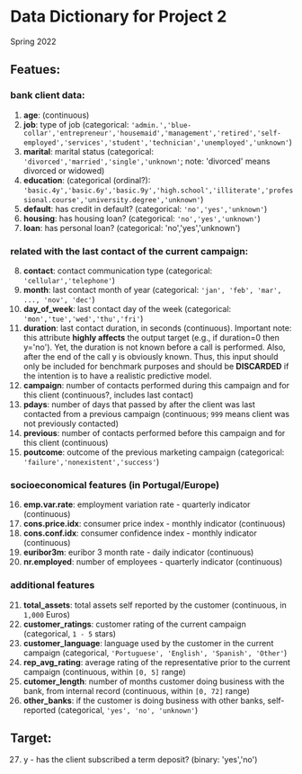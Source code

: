 # Data Dictionary for Project 2
Spring 2022
## Featues:
### bank client data:
1. **age**: (continuous)
2. **job**: type of job (categorical: `'admin.','blue-collar','entrepreneur','housemaid','management','retired','self-employed','services','student','technician','unemployed','unknown'`)
3. **marital**: marital status (categorical: `'divorced','married','single','unknown'`; note: 'divorced' means divorced or widowed)
4. **education**: (categorical (ordinal?): `'basic.4y','basic.6y','basic.9y','high.school','illiterate','professional.course','university.degree','unknown'`)
5. **default**: has credit in default? (categorical: `'no','yes','unknown'`)
6. **housing**: has housing loan? (categorical: `'no','yes','unknown'`)
7. **loan**: has personal loan? (categorical: 'no','yes','unknown')

### related with the last contact of the current campaign:
8. **contact**: contact communication type (categorical: `'cellular','telephone'`)
9. **month**: last contact month of year (categorical: `'jan', 'feb', 'mar', ..., 'nov', 'dec'`)
10. **day_of_week**: last contact day of the week (categorical: `'mon','tue','wed','thu','fri'`)
11. **duration**: last contact duration, in seconds (continuous). Important note: this attribute **highly affects** the output target (e.g., if duration=0 then y='no'). Yet, the duration is not known before a call is performed. Also, after the end of the call y is obviously known. Thus, this input should only be included for benchmark purposes and should be **DISCARDED** if the intention is to have a realistic predictive model.
12. **campaign**: number of contacts performed during this campaign and for this client (continuous?, includes last contact)
13. **pdays**: number of days that passed by after the client was last contacted from a previous campaign (continuous; `999` means client was not previously contacted)
14. **previous**: number of contacts performed before this campaign and for this client (continuous)
15. **poutcome**: outcome of the previous marketing campaign (categorical: `'failure','nonexistent','success'`)

### socioeconomical features (in Portugal/Europe)
16. **emp.var.rate**: employment variation rate - quarterly indicator (continuous)
17. **cons.price.idx**: consumer price index - monthly indicator (continuous)
18. **cons.conf.idx**: consumer confidence index - monthly indicator (continuous)
19. **euribor3m**: euribor 3 month rate - daily indicator (continuous)
20. **nr.employed**: number of employees - quarterly indicator (continuous)

### additional features
21. **total_assets**: total assets self reported by the customer (continuous, in `1,000` Euros)
22. **customer_ratings**: customer rating of the current campaign (categorical, `1 - 5` stars)
23. **customer_language**: language used by the customer in the current campaign (categorical, `'Portuguese', 'English', 'Spanish', 'Other'`)
24. **rep_avg_rating**: average rating of the representative prior to the current campaign (continuous, within `[0, 5]` range)
25. **cutomer_length**: number of months customer doing business with the bank, from internal record (continuous, within `[0, 72]` range)
26. **other_banks**: if the customer is doing business with other banks, self-reported (categorical, `'yes', 'no', 'unknown'`)

## Target:
27. y - has the client subscribed a term deposit? (binary: 'yes','no')
